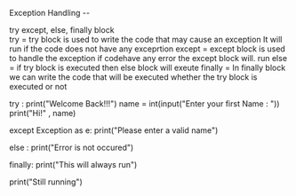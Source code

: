 Exception Handling --

try except, else, finally block\
try = try block is used to write the code that may cause an exception It will run if the code does not have any exceprtion
except = except block is used to handle the exception if codehave any error the except block will. run
else = if try block is executed then else block will exeute
finally = In finally block we can write the code that will be executed whether the try block is executed or not

try :
    print("Welcome Back!!!")
    name = int(input("Enter your first Name : "))
    print("Hi!" , name)

except Exception as e:
    print("Please enter a valid name")

else : 
    print("Error is not occured")

finally:
    print("This will always run")

print("Still running")